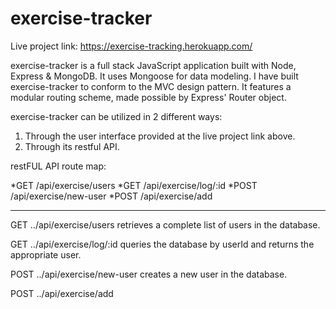 # exercise-tracker

Live project link:  https://exercise-tracking.herokuapp.com/

exercise-tracker is a full stack JavaScript application built with Node, Express & MongoDB.  It uses Mongoose for data modeling.
I have built exercise-tracker to conform to the MVC design pattern.  It features a modular routing scheme, made possible by
Express' Router object.  

exercise-tracker can be utilized in 2 different ways:

1)  Through the user interface provided at the live project link above.
2)  Through its restful API.

restFUL API route map:

*GET   /api/exercise/users
*GET   /api/exercise/log/:id
*POST  /api/exercise/new-user
*POST  /api/exercise/add

------------------------------------------------------------------------

GET ../api/exercise/users retrieves a complete list of users in the database.

GET   ../api/exercise/log/:id queries the database by userId and returns the appropriate user.

POST  ../api/exercise/new-user creates a new user in the database.

POST  ../api/exercise/add
